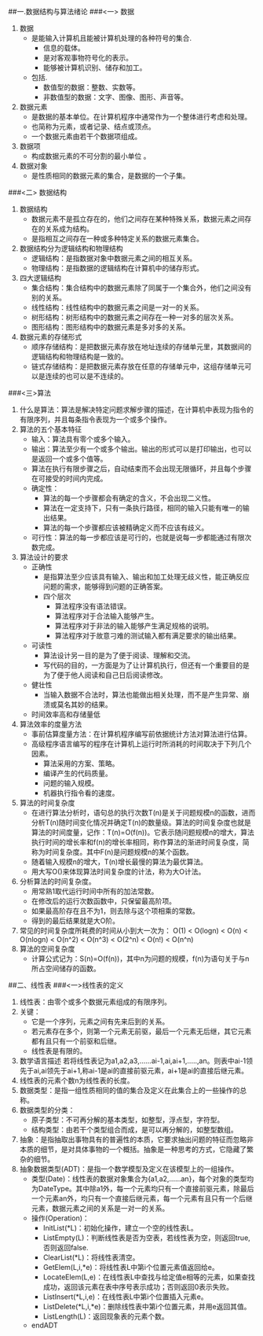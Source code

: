 ##一.数据结构与算法绪论
###<一> 数据
1. 数据
    - 是能输入计算机且能被计算机处理的各种符号的集合.
        - 信息的载体。
        - 是对客观事物符号化的表示。
        - 能够被计算机识别、储存和加工。
    - 包括.
        - 数值型的数据：整数、实数等。
        - 非数值型的数据：文字、图像、图形、声音等。
2. 数据元素
    - 是数据的基本单位。在计算机程序中通常作为一个整体进行考虑和处理。
    - 也简称为元素，或者记录、结点或顶点。
    - 一个数据元素由若干个数据项组成。
3. 数据项
    - 构成数据元素的不可分割的最小单位 。
4. 数据对象
    - 是性质相同的数据元素的集合，是数据的一个子集。  

###<二> 数据结构  
1. 数据结构
    - 数据元素不是孤立存在的，他们之间存在某种特殊关系，数据元素之间存在的关系成为结构。
    - 是指相互之间存在一种或多种特定关系的数据元素集合。
2. 数据结构分为逻辑结构和物理结构
    - 逻辑结构：是指数据对象中数据元素之间的相互关系。
    - 物理结构：是指数据的逻辑结构在计算机中的储存形式。
3. 四大逻辑结构
    - 集合结构：集合结构中的数据元素除了同属于一个集合外，他们之间没有别的关系。
    - 线性结构：线性结构中的数据元素之间是一对一的关系。
    - 树形结构：树形结构中的数据元素之间存在一种一对多的层次关系。
    - 图形结构：图形结构中的数据元素是多对多的关系。
4. 数据元素的存储形式
    - 顺序存储结构：是把数据元素存放在地址连续的存储单元里，其数据间的逻辑结构和物理结构是一致的。
    - 链式存储结构：是把数据元素存放在任意的存储单元中，这组存储单元可以是连续的也可以是不连续的。  

###<三>算法
1. 什么是算法：算法是解决特定问题求解步骤的描述，在计算机中表现为指令的有限序列，并且每条指令表现为一个或多个操作。
2. 算法的五个基本特征
    - 输入：算法具有零个或多个输入。
    - 输出：算法至少有一个或多个输出。输出的形式可以是打印输出，也可以是返回一个或多个值等。
    - 算法在执行有限步骤之后，自动结束而不会出现无限循环，并且每个步骤在可接受的时间内完成。
    - 确定性：
        - 算法的每一个步骤都会有确定的含义，不会出现二义性。
        - 算法在一定支持下，只有一条执行路径，相同的输入只能有唯一的输出结果。
        - 算法的每一个步骤都应该被精确定义而不应该有歧义。
    - 可行性：算法的每一步都应该是可行的，也就是说每一步都能通过有限次数完成。
3. 算法设计的要求
    - 正确性
        - 是指算法至少应该具有输入、输出和加工处理无歧义性，能正确反应问题的需求，能够得到问题的正确答案。
        - 四个层次
            - 算法程序没有语法错误。
            - 算法程序对于合法输入能够产生。
            - 算法程序对于非法的输入能够产生满足规格的说明。
            - 算法程序对于故意刁难的测试输入都有满足要求的输出结果。
    - 可读性
        - 算法设计另一目的是为了便于阅读、理解和交流。
        - 写代码的目的，一方面是为了让计算机执行，但还有一个重要目的是为了便于他人阅读和自己日后阅读修改。
    - 健壮性
        - 当输入数据不合法时，算法也能做出相关处理，而不是产生异常、崩溃或莫名其妙的结果。
    - 时间效率高和存储量低
4. 算法效率的度量方法
    - 事前估算度量方法：在计算机程序编写前依据统计方法对算法进行估算。
    - 高级程序语言编写的程序在计算机上运行时所消耗的时间取决于下列几个因素。
        - 算法采用的方案、策略。
        - 编译产生的代码质量。
        - 问题的输入规模。
        - 机器执行指令看的速度。
5. 算法的时间复杂度
    - 在进行算法分析时，语句总的执行次数T(n)是关于问题规模n的函数，进而分析T(n)随时间变化情况并确定T(n)的数量级。算法的时间复杂度也就是算法的时间度量，记作：T(n)=O(f(n))。它表示随问题规模n的增大，算法执行时间的增长率和f(n)的增长率相同，称作算法的渐进时间复杂度，简称为时间复杂度。其中F(n)是问题规模n的某个函数。
    - 随着输入规模n的增大，T(n)增长最慢的算法为最优算法。
    - 用大写O()来体现算法时间复杂度的计法，称为大O计法。
6. 分析算法的时间复杂度。
    - 用常熟1取代运行时间中所有的加法常数。
    - 在修改后的运行次数函数中，只保留最高阶项。
    - 如果最高阶存在且不为1，则去除与这个项相乘的常数。
    - 得到的最后结果就是大O阶。
7. 常见的时间复杂度所耗费的时间从小到大一次为：
    O(1) < O(logn) < O(n) < O(nlogn) < O(n^2) < O(n^3) < O(2^n) < O(n!) < O(n^n)
8. 算法的空间复杂度
    - 计算公式记为：S(n)=O(f(n))，其中n为问题的规模，f(n)为语句关于与n所占空间储存的函数。  
    
##二、线性表
###<一>线性表的定义
1. 线性表：由零个或多个数据元素组成的有限序列。
2. 关键：
    - 它是一个序列，元素之间有先来后到的关系。
    - 若元素存在多个，则第一个元素无前驱，最后一个元素无后继，其它元素都有且只有一个前驱和后继。
    - 线性表是有限的。
3. 数学语言描述
    若将线性表记为a1,a2,a3,......ai-1,ai,ai+1,.....,an。则表中ai-1领先于ai,ai领先于ai+1,称ai-1是ai的直接前驱元素，ai+1是ai的直接后继元素。
4. 线性表的元素个数n为线性表的长度。
5. 数据类型：是指一组性质相同的值的集合及定义在此集合上的一些操作的总称。
6. 数据类型的分类：
    - 原子类型：不可再分解的基本类型，如整型，浮点型，字符型。
    - 结构类型：由若干个类型组合而成，是可以再分解的，如整型数组。
7. 抽象：是指抽取出事物具有的普遍性的本质，它要求抽出问题的特征而忽略非本质的细节，是对具体事物的一个概括。抽象是一种思考的方式，它隐藏了繁杂的细节。
8. 抽象数据类型(ADT)：是指一个数学模型及定义在该模型上的一组操作。
    - 类型(Date)：线性表的数据对象集合为{a1,a2,......an}，每个对象的类型均为DateType。其中除a1外，每一个元素均只有一个直接前驱元素，除最后一个元素an外，均只有一个直接后继元素，每一个元素有且只有一个后继元素，数据元素之间的关系是一对一的关系。
    - 操作(Operation)：
        - InitList(*L)：初始化操作，建立一个空的线性表L。
        - ListEmpty(L)：判断线性表是否为空表，若线性表为空，则返回true,否则返回false.
        - ClearList(*L)：将线性表清空。
        - GetElem(L,i,*e)：将线性表L中第i个位置元素值返回给e。
        - LocateElem(L,e)：在线性表L中查找与给定值e相等的元素，如果查找成功，返回该元素在表中序号表示成功；否则返回0表示失败。
        - ListInsert(*L,i,e)：在线性表L中第i个位置插入元素e。
        - ListDelete(*L,i,*e)：删除线性表中第i个位置元素，并用e返回其值。
        - ListLength(L)：返回现象表的元素个数。
    - endADT


    